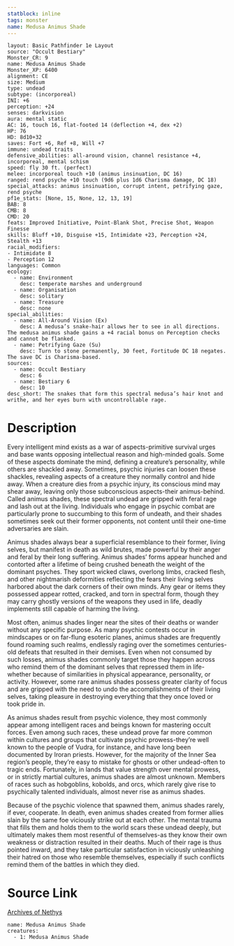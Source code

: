 ```yaml
---
statblock: inline
tags: monster
name: Medusa Animus Shade
---
```

```statblock
layout: Basic Pathfinder 1e Layout
source: "Occult Bestiary"
Monster_CR: 9
name: Medusa Animus Shade
Monster_XP: 6400
alignment: CE
size: Medium
type: undead
subtype: (incorporeal)
INI: +6
perception: +24
senses: darkvision
aura: mental static
AC: 16, touch 16, flat-footed 14 (deflection +4, dex +2)
HP: 76
HD: 8d10+32
saves: Fort +6, Ref +8, Will +7
immune: undead traits
defensive_abilities: all-around vision, channel resistance +4, incorporeal, mental schism
speed: fly 30 ft. (perfect)
melee: incorporeal touch +10 (animus insinuation, DC 16)
ranged: rend psyche +10 touch (9d6 plus 1d6 Charisma damage, DC 18)
special_attacks: animus insinuation, corrupt intent, petrifying gaze, rend psyche
pf1e_stats: [None, 15, None, 12, 13, 19]
BAB: 8
CMB: 8
CMD: 20
feats: Improved Initiative, Point-Blank Shot, Precise Shot, Weapon Finesse
skills: Bluff +10, Disguise +15, Intimidate +23, Perception +24, Stealth +13
racial_modifiers:
- Intimidate 8
- Perception 12
languages: Common
ecology:
  - name: Environment
    desc: temperate marshes and underground
  - name: Organisation
    desc: solitary
  - name: Treasure
    desc: none
special_abilities:
  - name: All-Around Vision (Ex)
    desc: A medusa’s snake-hair allows her to see in all directions. The medusa animus shade gains a +4 racial bonus on Perception checks and cannot be flanked.
  - name: Petrifying Gaze (Su)
    desc: Turn to stone permanently, 30 feet, Fortitude DC 18 negates. The save DC is Charisma-based.
sources:
  - name: Occult Bestiary
    desc: 6
  - name: Bestiary 6
    desc: 10
desc_short: The snakes that form this spectral medusa’s hair knot and writhe, and her eyes burn with uncontrollable rage.
```
# Description
Every intelligent mind exists as a war of aspects-primitive survival urges and base wants opposing intellectual reason and high-minded goals. Some of these aspects dominate the mind, defining a creature’s personality, while others are shackled away. Sometimes, psychic injuries can loosen these shackles, revealing aspects of a creature they normally control and hide away. When a creature dies from a psychic injury, its conscious mind may shear away, leaving only those subconscious aspects-their animus-behind. Called animus shades, these spectral undead are gripped with feral rage and lash out at the living. Individuals who engage in psychic combat are particularly prone to succumbing to this form of undeath, and their shades sometimes seek out their former opponents, not content until their one-time adversaries are slain.

Animus shades always bear a superficial resemblance to their former, living selves, but manifest in death as wild brutes, made powerful by their anger and feral by their long suffering. Animus shades’ forms appear hunched and contorted after a lifetime of being crushed beneath the weight of the dominant psyches. They sport wicked claws, overlong limbs, cracked flesh, and other nightmarish deformities reflecting the fears their living selves harbored about the dark corners of their own minds. Any gear or items they possessed appear rotted, cracked, and torn in spectral form, though they may carry ghostly versions of the weapons they used in life, deadly implements still capable of harming the living.

Most often, animus shades linger near the sites of their deaths or wander without any specific purpose. As many psychic contests occur in mindscapes or on far-flung esoteric planes, animus shades are frequently found roaming such realms, endlessly raging over the sometimes centuries-old defeats that resulted in their demises. Even when not consumed by such losses, animus shades commonly target those they happen across who remind them of the dominant selves that repressed them in life-whether because of similarities in physical appearance, personality, or activity. However, some rare animus shades possess greater clarity of focus and are gripped with the need to undo the accomplishments of their living selves, taking pleasure in destroying everything that they once loved or took pride in.

As animus shades result from psychic violence, they most commonly appear among intelligent races and beings known for mastering occult forces. Even among such races, these undead prove far more common within cultures and groups that cultivate psychic prowess-they’re well known to the people of Vudra, for instance, and have long been documented by Iroran priests. However, for the majority of the Inner Sea region’s people, they’re easy to mistake for ghosts or other undead-often to tragic ends. Fortunately, in lands that value strength over mental prowess, or in strictly martial cultures, animus shades are almost unknown. Members of races such as hobgoblins, kobolds, and orcs, which rarely give rise to psychically talented individuals, almost never rise as animus shades.

Because of the psychic violence that spawned them, animus shades rarely, if ever, cooperate. In death, even animus shades created from former allies slain by the same foe viciously strike out at each other. The mental trauma that fills them and holds them to the world scars these undead deeply, but ultimately makes them most resentful of themselves-as they know their own weakness or distraction resulted in their deaths. Much of their rage is thus pointed inward, and they take particular satisfaction in viciously unleashing their hatred on those who resemble themselves, especially if such conflicts remind them of the battles in which they died.
# Source Link
[Archives of Nethys](https://aonprd.com/MonsterDisplay.aspx?ItemName=Medusa%20Animus%20Shade)
```encounter-table
name: Medusa Animus Shade
creatures:
  - 1: Medusa Animus Shade
```
